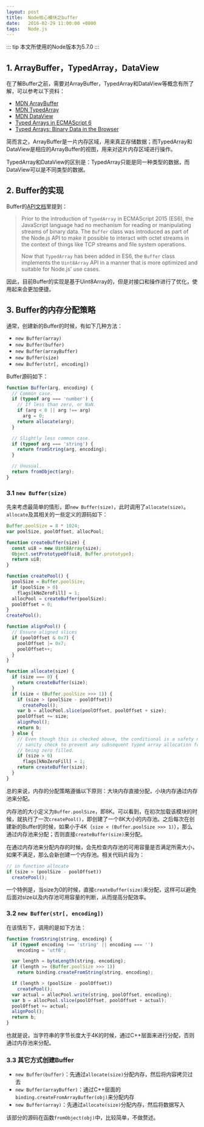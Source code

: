 ```yaml
---
layout: post
title:  Node核心模块之buffer
date:   2016-02-29 11:00:00 +0800
tags:   Node.js
---
```


::: tip
本文所使用的Node版本为5.7.0
:::

## 1. ArrayBuffer，TypedArray，DataView

在了解Buffer之前，需要对ArrayBuffer，TypedArray和DataView等概念有所了解，可以参考以下资料：

- [MDN ArrayBuffer](https://developer.mozilla.org/en-US/docs/Web/JavaScript/Reference/Global_Objects/ArrayBuffer)
- [MDN TypedArray](https://developer.mozilla.org/en-US/docs/Web/JavaScript/Reference/Global_Objects/TypedArray)
- [MDN DataView](https://developer.mozilla.org/en-US/docs/Web/JavaScript/Reference/Global_Objects/DataView)
- [Typed Arrays in ECMAScript 6](http://www.2ality.com/2015/09/typed-arrays.html)
- [Typed Arrays: Binary Data in the Browser](http://www.html5rocks.com/en/tutorials/webgl/typed_arrays/)

简而言之，ArrayBuffer是一片内存区域，用来真正存储数据；而TypedArray和DataView是相应的ArrayBuffer的视图，用来对这片内存区域进行操作。

TypedArray和DataView的区别是：TypedArray只能是同一种类型的数据，而DataView可以是不同类型的数据。

## 2. Buffer的实现

Buffer的[API文档](https://nodejs.org/dist/latest/docs/api/buffer.html)里提到：

> Prior to the introduction of `TypedArray` in ECMAScript 2015 (ES6), the JavaScript language had no mechanism for reading or manipulating streams of binary data. The `Buffer` class was introduced as part of the Node.js API to make it possible to interact with octet streams in the context of things like TCP streams and file system operations.
>
> Now that `TypedArray` has been added in ES6, the `Buffer` class implements the `Uint8Array` API in a manner that is more optimized and suitable for Node.js' use cases.

因此，目前Buffer的实现是基于Uint8Array的，但是对接口和操作进行了优化，使用起来会更加便捷。

## 3. Buffer的内存分配策略

通常，创建新的Buffer的时候，有如下几种方法：

- `new Buffer(array)`
- `new Buffer(buffer)`
- `new Buffer(arrayBuffer)`
- `new Buffer(size)`
- `new Buffer(str[, encoding])`

Buffer源码如下：

```javascript
function Buffer(arg, encoding) {
  // Common case.
  if (typeof arg === 'number') {
    // If less than zero, or NaN.
    if (arg < 0 || arg !== arg)
      arg = 0;
    return allocate(arg);
  }

  // Slightly less common case.
  if (typeof arg === 'string') {
    return fromString(arg, encoding);
  }

  // Unusual.
  return fromObject(arg);
}
```

### 3.1 `new Buffer(size)`

先来考虑最简单的情形，即`new Buffer(size)`，此时调用了`allocate(size)`。`allocate`及其相关的一些定义的源码如下：

```javascript
Buffer.poolSize = 8 * 1024;
var poolSize, poolOffset, allocPool;

function createBuffer(size) {
  const ui8 = new Uint8Array(size);
  Object.setPrototypeOf(ui8, Buffer.prototype);
  return ui8;
}

function createPool() {
  poolSize = Buffer.poolSize;
  if (poolSize > 0)
    flags[kNoZeroFill] = 1;
  allocPool = createBuffer(poolSize);
  poolOffset = 0;
}
createPool();

function alignPool() {
  // Ensure aligned slices
  if (poolOffset & 0x7) {
    poolOffset |= 0x7;
    poolOffset++;
  }
}

function allocate(size) {
  if (size === 0) {
    return createBuffer(size);
  }
  if (size < (Buffer.poolSize >>> 1)) {
    if (size > (poolSize - poolOffset))
      createPool();
    var b = allocPool.slice(poolOffset, poolOffset + size);
    poolOffset += size;
    alignPool();
    return b;
  } else {
    // Even though this is checked above, the conditional is a safety net and
    // sanity check to prevent any subsequent typed array allocation from not
    // being zero filled.
    if (size > 0)
      flags[kNoZeroFill] = 1;
    return createBuffer(size);
  }
}
```

总的来说，内存的分配策略遵循以下原则：大块内存直接分配，小块内存通过内存池来分配。

内存池的大小定义为`Buffer.poolSize`，即8K。可以看到，在初次加载该模块的时候，就执行了一次`createPool()`，即创建了一个8K大小的内存池。之后每次在创建新的Buffer的时候，如果小于4K（`size < (Buffer.poolSize >>> 1)`），那么通过内存池来分配；否则直接`createBuffer(size)`来分配。

在通过内存池来分配内存的时候，会先检查内存池的可用容量是否满足所需大小，如果不满足，那么会新创建一个内存池。相关代码片段为：

```javascript
// in function allocate
if (size > (poolSize - poolOffset))
  createPool();
```

一个特例是，当size为0的时候，直接`createBuffer(size)`来分配，这样可以避免后面对size以及内存池可用容量的判断，从而提高分配效率。

### 3.2 `new Buffer(str[, encoding])`

在该情形下，调用的是如下方法：

```javascript
function fromString(string, encoding) {
  if (typeof encoding !== 'string' || encoding === '')
    encoding = 'utf8';

  var length = byteLength(string, encoding);
  if (length >= (Buffer.poolSize >>> 1))
    return binding.createFromString(string, encoding);

  if (length > (poolSize - poolOffset))
    createPool();
  var actual = allocPool.write(string, poolOffset, encoding);
  var b = allocPool.slice(poolOffset, poolOffset + actual);
  poolOffset += actual;
  alignPool();
  return b;
}
```

也就是说，当字符串的字节长度大于4K的时候，通过C++层面来进行分配，否则通过内存池来分配。

### 3.3 其它方式创建Buffer

- `new Buffer(buffer)`：先通过`allocate(size)`分配内存，然后将内容拷贝过去
- `new Buffer(arrayBuffer)`：通过C++层面的`binding.createFromArrayBuffer(obj)`来分配内存
- `new Buffer(array)`：先通过`allocate(size)`分配内存，然后将数据写入

该部分的源码在函数`fromObject(obj)`中，比较简单，不做赘述。
